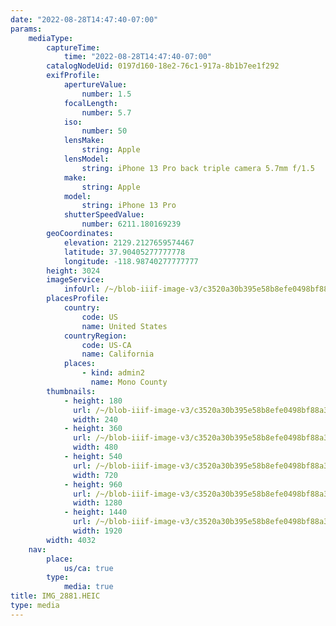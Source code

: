 ```yaml
---
date: "2022-08-28T14:47:40-07:00"
params:
    mediaType:
        captureTime:
            time: "2022-08-28T14:47:40-07:00"
        catalogNodeUid: 0197d160-18e2-76c1-917a-8b1b7ee1f292
        exifProfile:
            apertureValue:
                number: 1.5
            focalLength:
                number: 5.7
            iso:
                number: 50
            lensMake:
                string: Apple
            lensModel:
                string: iPhone 13 Pro back triple camera 5.7mm f/1.5
            make:
                string: Apple
            model:
                string: iPhone 13 Pro
            shutterSpeedValue:
                number: 6211.180169239
        geoCoordinates:
            elevation: 2129.2127659574467
            latitude: 37.90405277777778
            longitude: -118.98740277777777
        height: 3024
        imageService:
            infoUrl: /~/blob-iiif-image-v3/c3520a30b395e58b8efe0498bf88a3e514939c61de3dd29713d80c00d0c1f136/info.json
        placesProfile:
            country:
                code: US
                name: United States
            countryRegion:
                code: US-CA
                name: California
            places:
                - kind: admin2
                  name: Mono County
        thumbnails:
            - height: 180
              url: /~/blob-iiif-image-v3/c3520a30b395e58b8efe0498bf88a3e514939c61de3dd29713d80c00d0c1f136/full/240%2C180/0/default.jpg
              width: 240
            - height: 360
              url: /~/blob-iiif-image-v3/c3520a30b395e58b8efe0498bf88a3e514939c61de3dd29713d80c00d0c1f136/full/480%2C360/0/default.jpg
              width: 480
            - height: 540
              url: /~/blob-iiif-image-v3/c3520a30b395e58b8efe0498bf88a3e514939c61de3dd29713d80c00d0c1f136/full/720%2C540/0/default.jpg
              width: 720
            - height: 960
              url: /~/blob-iiif-image-v3/c3520a30b395e58b8efe0498bf88a3e514939c61de3dd29713d80c00d0c1f136/full/1280%2C960/0/default.jpg
              width: 1280
            - height: 1440
              url: /~/blob-iiif-image-v3/c3520a30b395e58b8efe0498bf88a3e514939c61de3dd29713d80c00d0c1f136/full/1920%2C1440/0/default.jpg
              width: 1920
        width: 4032
    nav:
        place:
            us/ca: true
        type:
            media: true
title: IMG_2881.HEIC
type: media
---
```

